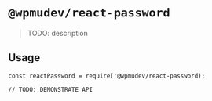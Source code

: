 # `@wpmudev/react-password`

> TODO: description

## Usage

```
const reactPassword = require('@wpmudev/react-password);

// TODO: DEMONSTRATE API
```
